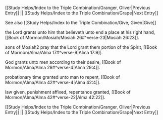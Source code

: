 [[Study Helps/Index to the Triple Combination/Granger, Oliver|Previous Entry]]  ||  [[Study Helps/Index to the Triple Combination/Grape|Next Entry]]

 See also [[Study Helps/Index to the Triple Combination/Give, Given|Give]]

 the Lord grants unto him that believeth unto end a place at his right hand, [[Book of Mormon/Mosiah/Mosiah 26#^verse-23|Mosiah 26:23]].

 sons of Mosiah2 pray that the Lord grant them portion of the Spirit, [[Book of Mormon/Alma/Alma 17#^verse-9|Alma 17:9]].

 God grants unto men according to their desire, [[Book of Mormon/Alma/Alma 29#^verse-4|Alma 29:4]].

 probationary time granted unto man to repent, [[Book of Mormon/Alma/Alma 42#^verse-4|Alma 42:4]].

 law given, punishment affixed, repentance granted, [[Book of Mormon/Alma/Alma 42#^verse-22|Alma 42:22]].

[[Study Helps/Index to the Triple Combination/Granger, Oliver|Previous Entry]]  ||  [[Study Helps/Index to the Triple Combination/Grape|Next Entry]]